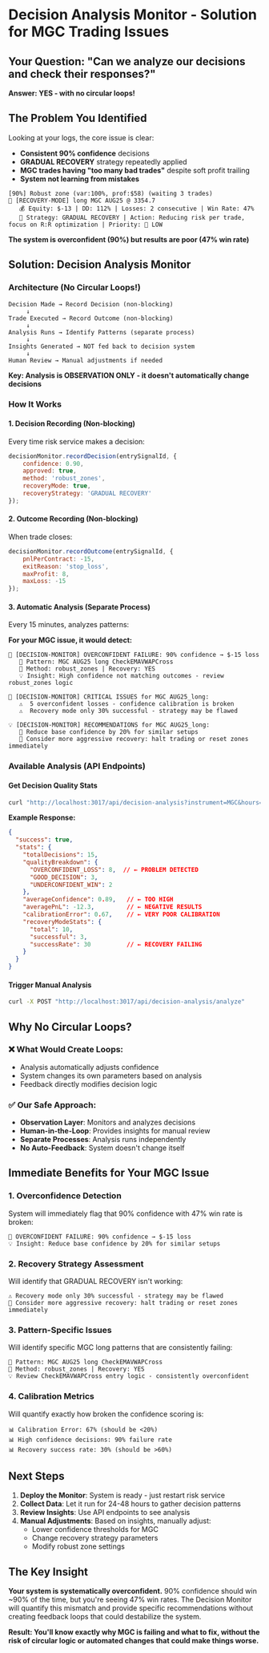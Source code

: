 # Decision Analysis Monitor - Solution for MGC Trading Issues

## Your Question: "Can we analyze our decisions and check their responses?"

**Answer: YES - with no circular loops!**

## The Problem You Identified

Looking at your logs, the core issue is clear:
- **Consistent 90% confidence** decisions
- **GRADUAL RECOVERY** strategy repeatedly applied
- **MGC trades having "too many bad trades"** despite soft profit trailing
- **System not learning from mistakes**

```
[90%] Robust zone (var:100%, prof:$58) (waiting 3 trades)
🚨 [RECOVERY-MODE] long MGC AUG25 @ 3354.7
   💰 Equity: $-13 | DD: 112% | Losses: 2 consecutive | Win Rate: 47%
   🎯 Strategy: GRADUAL RECOVERY | Action: Reducing risk per trade, focus on R:R optimization | Priority: 🔵 LOW
```

**The system is overconfident (90%) but results are poor (47% win rate)**

## Solution: Decision Analysis Monitor

### Architecture (No Circular Loops!)

```
Decision Made → Record Decision (non-blocking)
     ↓
Trade Executed → Record Outcome (non-blocking)  
     ↓
Analysis Runs → Identify Patterns (separate process)
     ↓
Insights Generated → NOT fed back to decision system
     ↓
Human Review → Manual adjustments if needed
```

**Key: Analysis is OBSERVATION ONLY - it doesn't automatically change decisions**

### How It Works

#### 1. **Decision Recording** (Non-blocking)
Every time risk service makes a decision:
```javascript
decisionMonitor.recordDecision(entrySignalId, {
    confidence: 0.90,
    approved: true,
    method: 'robust_zones',
    recoveryMode: true,
    recoveryStrategy: 'GRADUAL RECOVERY'
});
```

#### 2. **Outcome Recording** (Non-blocking) 
When trade closes:
```javascript
decisionMonitor.recordOutcome(entrySignalId, {
    pnlPerContract: -15,
    exitReason: 'stop_loss',
    maxProfit: 8,
    maxLoss: -15
});
```

#### 3. **Automatic Analysis** (Separate Process)
Every 15 minutes, analyzes patterns:

**For your MGC issue, it would detect:**
```
🚨 [DECISION-MONITOR] OVERCONFIDENT FAILURE: 90% confidence → $-15 loss
   🎯 Pattern: MGC AUG25 long CheckEMAVWAPCross
   🧠 Method: robust_zones | Recovery: YES  
   💡 Insight: High confidence not matching outcomes - review robust_zones logic

🚨 [DECISION-MONITOR] CRITICAL ISSUES for MGC AUG25_long:
   ⚠️  5 overconfident losses - confidence calibration is broken
   ⚠️  Recovery mode only 30% successful - strategy may be flawed

💡 [DECISION-MONITOR] RECOMMENDATIONS for MGC AUG25_long:
   🎯 Reduce base confidence by 20% for similar setups
   🎯 Consider more aggressive recovery: halt trading or reset zones immediately
```

### Available Analysis (API Endpoints)

#### Get Decision Quality Stats
```bash
curl "http://localhost:3017/api/decision-analysis?instrument=MGC&hours=24"
```

**Example Response:**
```json
{
  "success": true,
  "stats": {
    "totalDecisions": 15,
    "qualityBreakdown": {
      "OVERCONFIDENT_LOSS": 8,  // ← PROBLEM DETECTED
      "GOOD_DECISION": 3,
      "UNDERCONFIDENT_WIN": 2
    },
    "averageConfidence": 0.89,   // ← TOO HIGH
    "averagePnL": -12.3,         // ← NEGATIVE RESULTS  
    "calibrationError": 0.67,    // ← VERY POOR CALIBRATION
    "recoveryModeStats": {
      "total": 10,
      "successful": 3,
      "successRate": 30          // ← RECOVERY FAILING
    }
  }
}
```

#### Trigger Manual Analysis
```bash
curl -X POST "http://localhost:3017/api/decision-analysis/analyze"
```

## Why No Circular Loops?

### ❌ **What Would Create Loops:**
- Analysis automatically adjusts confidence
- System changes its own parameters based on analysis  
- Feedback directly modifies decision logic

### ✅ **Our Safe Approach:**
- **Observation Layer**: Monitors and analyzes decisions
- **Human-in-the-Loop**: Provides insights for manual review
- **Separate Processes**: Analysis runs independently 
- **No Auto-Feedback**: System doesn't change itself

## Immediate Benefits for Your MGC Issue

### 1. **Overconfidence Detection**
System will immediately flag that 90% confidence with 47% win rate is broken:
```
🚨 OVERCONFIDENT FAILURE: 90% confidence → $-15 loss
💡 Insight: Reduce base confidence by 20% for similar setups
```

### 2. **Recovery Strategy Assessment**  
Will identify that GRADUAL RECOVERY isn't working:
```
⚠️ Recovery mode only 30% successful - strategy may be flawed
🎯 Consider more aggressive recovery: halt trading or reset zones immediately
```

### 3. **Pattern-Specific Issues**
Will identify specific MGC long patterns that are consistently failing:
```
🎯 Pattern: MGC AUG25 long CheckEMAVWAPCross
🧠 Method: robust_zones | Recovery: YES
💡 Review CheckEMAVWAPCross entry logic - consistently overconfident
```

### 4. **Calibration Metrics**
Will quantify exactly how broken the confidence scoring is:
```
📊 Calibration Error: 67% (should be <20%)
📊 High confidence decisions: 90% failure rate
📊 Recovery success rate: 30% (should be >60%)
```

## Next Steps

1. **Deploy the Monitor**: System is ready - just restart risk service
2. **Collect Data**: Let it run for 24-48 hours to gather decision patterns
3. **Review Insights**: Use API endpoints to see analysis
4. **Manual Adjustments**: Based on insights, manually adjust:
   - Lower confidence thresholds for MGC
   - Change recovery strategy parameters
   - Modify robust zone settings

## The Key Insight

**Your system is systematically overconfident.** 90% confidence should win ~90% of the time, but you're seeing 47% win rates. The Decision Monitor will quantify this mismatch and provide specific recommendations without creating feedback loops that could destabilize the system.

**Result: You'll know exactly why MGC is failing and what to fix, without the risk of circular logic or automated changes that could make things worse.**